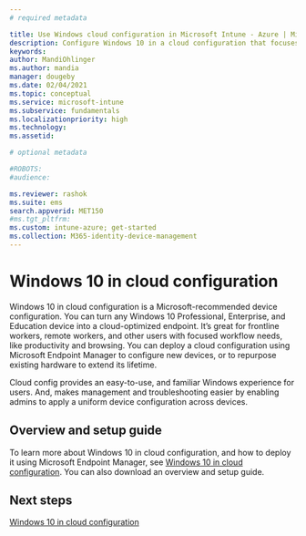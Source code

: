 ```yaml
---
# required metadata

title: Use Windows cloud configuration in Microsoft Intune - Azure | Microsoft Docs
description: Configure Windows 10 in a cloud configuration that focuses on browsing using Microsoft Intune and Endpoint Manager.
keywords:
author: MandiOhlinger
ms.author: mandia
manager: dougeby
ms.date: 02/04/2021
ms.topic: conceptual
ms.service: microsoft-intune
ms.subservice: fundamentals
ms.localizationpriority: high
ms.technology:
ms.assetid: 

# optional metadata

#ROBOTS:
#audience:

ms.reviewer: rashok
ms.suite: ems
search.appverid: MET150
#ms.tgt_pltfrm:
ms.custom: intune-azure; get-started
ms.collection: M365-identity-device-management
---
```


# Windows 10 in cloud configuration

Windows 10 in cloud configuration is a Microsoft-recommended device configuration. You can turn any Windows 10 Professional, Enterprise, and Education device into a cloud-optimized endpoint. It’s great for frontline workers, remote workers, and other users with focused workflow needs, like productivity and browsing. You can deploy a cloud configuration using Microsoft Endpoint Manager to configure new devices, or to repurpose existing hardware to extend its lifetime.

Cloud config provides an easy-to-use, and familiar Windows experience for users. And, makes management and troubleshooting easier by enabling admins to apply a uniform device configuration across devices.

## Overview and setup guide

To learn more about Windows 10 in cloud configuration, and how to deploy it using Microsoft Endpoint Manager, see [Windows 10 in cloud configuration](https://aka.ms/cloud-config). You can also download an overview and setup guide.

## Next steps

[Windows 10 in cloud configuration](https://aka.ms/cloud-config)
